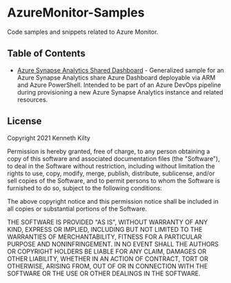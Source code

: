# AzureMonitor-Samples

Code samples and snippets related to Azure Monitor.

## Table of Contents

- [Azure Synapse Analytics Shared Dashboard](src/Azure%20Dashboards/README.md) - Generalized sample for an Azure Synapse Analytics share Azure Dashboard deployable via ARM and Azure PowerShell. Intended to be part of an Azure DevOps pipeline during provisioning a new Azure Synapse Analytics instance and related resources.

## License

Copyright 2021 Kenneth Kilty

Permission is hereby granted, free of charge, to any person obtaining a copy of this software and associated documentation files (the "Software"), to deal in the Software without restriction, including without limitation the rights to use, copy, modify, merge, publish, distribute, sublicense, and/or sell copies of the Software, and to permit persons to whom the Software is furnished to do so, subject to the following conditions:

The above copyright notice and this permission notice shall be included in all copies or substantial portions of the Software.

THE SOFTWARE IS PROVIDED "AS IS", WITHOUT WARRANTY OF ANY KIND, EXPRESS OR IMPLIED, INCLUDING BUT NOT LIMITED TO THE WARRANTIES OF MERCHANTABILITY, FITNESS FOR A PARTICULAR PURPOSE AND NONINFRINGEMENT. IN NO EVENT SHALL THE AUTHORS OR COPYRIGHT HOLDERS BE LIABLE FOR ANY CLAIM, DAMAGES OR OTHER LIABILITY, WHETHER IN AN ACTION OF CONTRACT, TORT OR OTHERWISE, ARISING FROM, OUT OF OR IN CONNECTION WITH THE SOFTWARE OR THE USE OR OTHER DEALINGS IN THE SOFTWARE.
